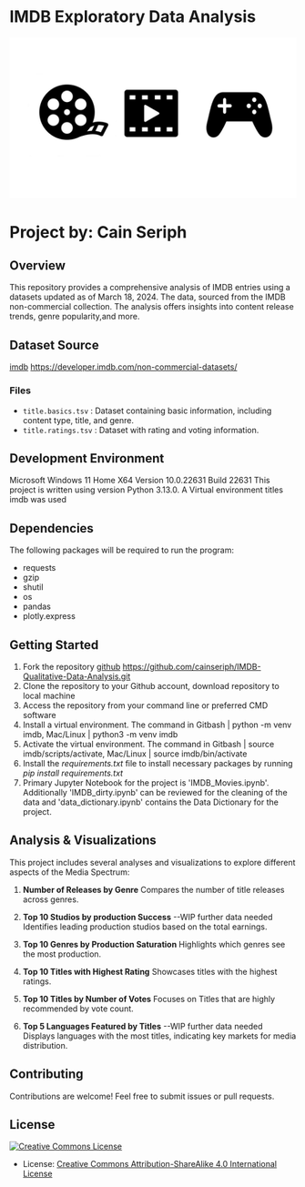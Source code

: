# IMDB Exploratory Data Analysis
![image info](resource/hero.jpg)
# Project by: Cain Seriph

## Overview
This repository provides a comprehensive analysis of IMDB entries using a datasets updated as of March 18, 2024. The data, sourced from the IMDB non-commercial collection. The analysis offers insights into content release trends, genre popularity,and more.

## Dataset Source
[imdb](https://developer.imdb.com/non-commercial-datasets/) https://developer.imdb.com/non-commercial-datasets/

### Files
- `title.basics.tsv` : Dataset containing basic information, including content type, title, and genre.
- `title.ratings.tsv` : Dataset with rating and voting information.

## Development Environment
Microsoft Windows 11 Home X64 Version 10.0.22631 Build 22631
This project is written using version Python 3.13.0.
A Virtual environment titles imdb was used

## Dependencies 
 The following packages will be required to run the program: 
- requests
- gzip
- shutil
- os
- pandas 
- plotly.express  

## Getting Started
 
1. Fork the repository [github](https://github.com/cainseriph/IMDB-Qualitative-Data-Analysis.git) https://github.com/cainseriph/IMDB-Qualitative-Data-Analysis.git
2. Clone the repository to your Github account, download repository to local machine
3. Access the repository from your command line or preferred CMD software
4. Install a virtual environment. The command in Gitbash | python -m venv imdb, Mac/Linux | python3 -m venv imdb
5. Activate the virtual environment. The command in Gitbash | source imdb/scripts/activate, Mac/Linux | source imdb/bin/activate
6. Install the *requirements.txt* file to install necessary packages by running *pip install requirements.txt* 
7. Primary Jupyter Notebook for the project is 'IMDB_Movies.ipynb'. Additionally 'IMDB_dirty.ipynb' can be reviewed for the cleaning of the data and 'data_dictionary.ipynb' contains the Data Dictionary for the project.


## Analysis & Visualizations
This project includes several analyses and visualizations to explore different aspects of the Media Spectrum:

1. **Number of Releases by Genre**
Compares the number of title releases across genres.

2. **Top 10 Studios by production Success** --WIP further data needed
Identifies leading production studios based on the total earnings.

3. **Top 10 Genres by Production Saturation** 
Highlights which genres see the most production.

4. **Top 10 Titles with Highest Rating**
Showcases titles with the highest ratings.

5. **Top 10 Titles by Number of Votes**
Focuses on Titles that are highly recommended by vote count.

6. **Top 5 Languages Featured by Titles** --WIP further data needed
Displays languages with the most titles, indicating key markets for media distribution.

## Contributing
Contributions are welcome! Feel free to submit issues or pull requests.


## License

<a rel="license" href="LICENSE"><img alt="Creative Commons License" style="border-width:0" src="https://mirrors.creativecommons.org/presskit/buttons/88x31/svg/by-sa.svg" /></a>

- License: [Creative Commons Attribution-ShareAlike 4.0 International License](LICENSE)